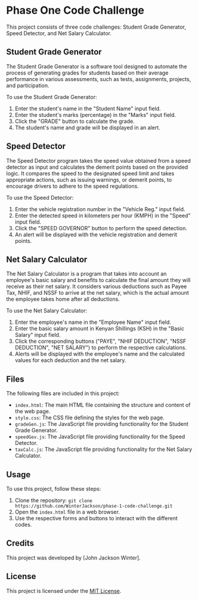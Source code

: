 # Phase One Code Challenge

This project consists of three code challenges: Student Grade Generator, Speed Detector, and Net Salary Calculator.

## Student Grade Generator

The Student Grade Generator is a software tool designed to automate the process of generating grades for students based on their average performance in various assessments, such as tests, assignments, projects, and participation.

To use the Student Grade Generator:
1. Enter the student's name in the "Student Name" input field.
2. Enter the student's marks (percentage) in the "Marks" input field.
3. Click the "GRADE" button to calculate the grade.
4. The student's name and grade will be displayed in an alert.

## Speed Detector

The Speed Detector program takes the speed value obtained from a speed detector as input and calculates the demerit points based on the provided logic. It compares the speed to the designated speed limit and takes appropriate actions, such as issuing warnings, or demerit points, to encourage drivers to adhere to the speed regulations.

To use the Speed Detector:
1. Enter the vehicle registration number in the "Vehicle Reg." input field.
2. Enter the detected speed in kilometers per hour (KMPH) in the "Speed" input field.
3. Click the "SPEED GOVERNOR" button to perform the speed detection.
4. An alert will be displayed with the vehicle registration and demerit points.

## Net Salary Calculator

The Net Salary Calculator is a program that takes into account an employee's basic salary and benefits to calculate the final amount they will receive as their net salary. It considers various deductions such as Payee Tax, NHIF, and NSSF to arrive at the net salary, which is the actual amount the employee takes home after all deductions.

To use the Net Salary Calculator:
1. Enter the employee's name in the "Employee Name" input field.
2. Enter the basic salary amount in Kenyan Shillings (KSH) in the "Basic Salary" input field.
3. Click the corresponding buttons ("PAYE", "NHIF DEDUCTION", "NSSF DEDUCTION", "NET SALARY") to perform the respective calculations.
4. Alerts will be displayed with the employee's name and the calculated values for each deduction and the net salary.

## Files

The following files are included in this project:

- `index.html`: The main HTML file containing the structure and content of the web page.
- `style.css`: The CSS file defining the styles for the web page.
- `gradeGen.js`: The JavaScript file providing functionality for the Student Grade Generator.
- `speedGov.js`: The JavaScript file providing functionality for the Speed Detector.
- `taxCalc.js`: The JavaScript file providing functionality for the Net Salary Calculator.

## Usage

To use this project, follow these steps:

1. Clone the repository: `git clone https://github.com/WinterJackson/phase-1-code-challenge.git`
2. Open the `index.html` file in a web browser.
3. Use the respective forms and buttons to interact with the different codes.

## Credits

This project was developed by [John Jackson Winter].

## License

This project is licensed under the [MIT License](LICENSE).


